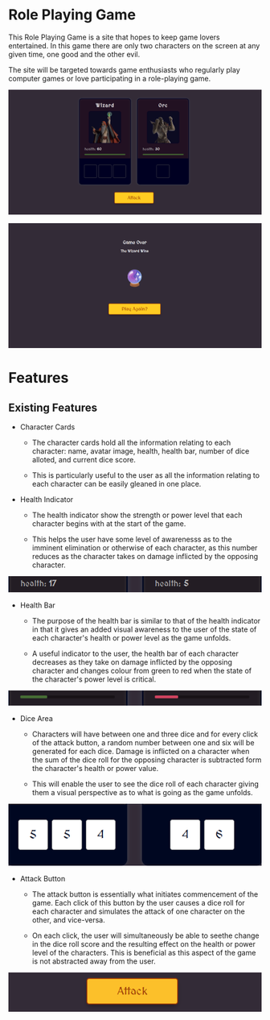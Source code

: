 # Role Playing Game

This Role Playing Game is a site that hopes to keep game lovers entertained.
In this game there are only two characters on the screen at any given time, one 
good and the other evil.

The site will be targeted towards game enthusiasts who regularly play computer
games or love participating in a role-playing game.

![](/assets/images/role-playing-game_screenshot1.png)

![](/assets/images/role-playing-game_Screenshot6.png)

# Features

## Existing Features

* Character Cards

  - The character cards hold all the information relating to each character:
    name, avatar image, health, health bar, number of dice alloted, and current
    dice score.

  - This is particularly useful to the user as all the information relating to
    each character can be easily gleaned in one place.

* Health Indicator

  - The health indicator show the strength or power level that each character begins
    with at the start of the game.

  - This helps the user have some level of awarenesss as to the imminent elimination
    or otherwise of each character, as this number reduces as the character takes on
    damage inflicted by the opposing character.

![](/assets/images/role-playing-game_Screenshot2.png)

* Health Bar

  - The purpose of the health bar is similar to that of the health indicator in that
    it gives an added visual awareness to the user of the state of each character's
    health or power level as the game unfolds.

  - A useful indicator to the user, the health bar of each character decreases as 
    they take on damage inflicted by the opposing character and changes colour from
    green to red when the state of the character's power level is critical.

![](/assets/images/role-playing-game_Screenshot3.png)

* Dice Area

  - Characters will have between one and three dice and for every click of the attack
    button, a random number between one and six will be generated for each dice. Damage
    is inflicted on a character when the sum of the dice roll for the opposing character
    is subtracted form the character's health or power value.

  - This will enable the user to see the dice roll of each character giving them a visual
    perspective as to what is going as the game unfolds.

![](/assets/images/role-playing-game_Screenshot4.png)

* Attack Button

  - The attack button is essentially what initiates commencement of the game. Each click
    of this button by the user causes a dice roll for each character and simulates the
    attack of one character on the other, and vice-versa.

  - On each click, the user will simultaneously be able to seethe change in the dice roll
    score and the resulting effect on the health or power level of the characters. This is
    beneficial as this aspect of the game is not abstracted away from the user.

![](/assets/images/role-playing-game_Screenshot5.png)
